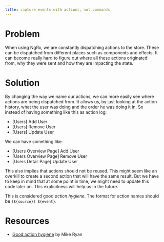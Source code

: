 ```yaml
---
title: capture events with actions, not commands
---
```


# Problem

When using NgRx, we are constantly dispatching actions to the store. These can be dispatched from different places such as components and effects. It can become really hard to figure out where all these actions originated from, why they were sent and how they are impacting the state.

# Solution

By changing the way we name our actions, we can more easily see where actions are being dispatched from. It allows us, by just looking at the action history, what the user was doing and the order he was doing it in. So instead of having something like this as action log:

- [Users] Add User
- [Users] Remove User
- [Users] Update User

We can have something like:

- [Users Overview Page] Add User
- [Users Overview Page] Remove User
- [Users Detail Page] Update User

This also implies that actions should not be reused. This might seem like an overkill to create a second action that will have the same result. But we have to keep in mind that at some point in time, we might need to update this code later on. This explicitness will help us in the future. 

This is considered good _action hygiene_. The format for action names should be `[${source}] ${event}`.

# Resources

- [Good action hygiene](https://www.youtube.com/watch?v=JmnsEvoy-gY) by Mike Ryan
